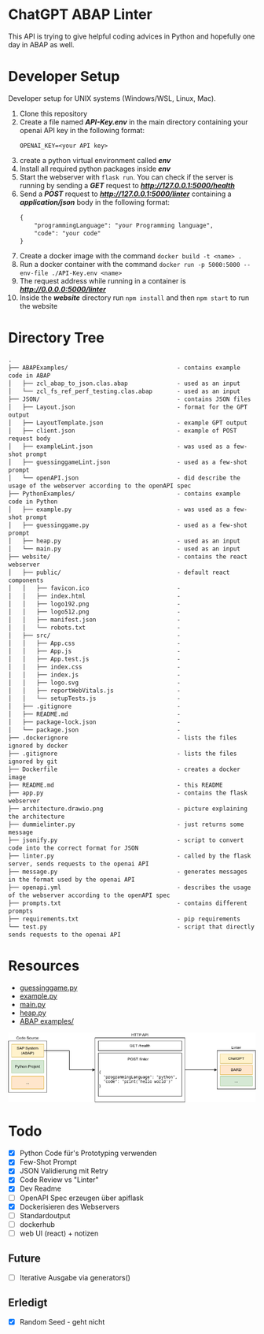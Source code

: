 # ChatGPT ABAP Linter

This API is trying to give helpful coding advices in Python and hopefully one day in ABAP as well.

# Developer Setup

Developer setup for UNIX systems (Windows/WSL, Linux, Mac).

1. Clone this repository
2. Create a file named ***API-Key.env*** in the main directory containing your openai API key in the following format:
    ```
    OPENAI_KEY=<your API key>
    ```
3. create a python virtual environment called ***env***
4. Install all required python packages inside ***env***
5. Start the webserver with `flask run`. You can check if the server is running by sending a ***GET*** request to ***http://127.0.0.1:5000/health***
6. Send a ***POST*** request to ***http://127.0.0.1:5000/linter*** containing a ***application/json*** body in the following format:
    ```
    {
        "programmingLanguage": "your Programming language",
        "code": "your code"
    }
    ```
7. Create a docker image with the command `docker build -t <name> .`
8. Run a docker container with the command `docker run -p 5000:5000 --env-file ./API-Key.env <name>`
9. The request address while running in a container is ***http://0.0.0.0:5000/linter***
10. Inside the ***website*** directory run `npm install` and then `npm start` to run the website

# Directory Tree
```
.
├── ABAPExamples/                               - contains example code in ABAP
│   ├── zcl_abap_to_json.clas.abap              - used as an input
│   └── zcl_fs_ref_perf_testing.clas.abap       - used as an input
├── JSON/                                       - contains JSON files
│   ├── Layout.json                             - format for the GPT output
│   ├── LayoutTemplate.json                     - example GPT output
│   ├── client.json                             - example of POST request body
│   ├── exampleLint.json                        - was used as a few-shot prompt
│   ├── guessinggameLint.json                   - used as a few-shot prompt
│   └── openAPI.json                            - did describe the usage of the webserver according to the openAPI spec
├── PythonExamples/                             - contains example code in Python
│   ├── example.py                              - was used as a few-shot prompt
│   ├── guessinggame.py                         - used as a few-shot prompt
│   ├── heap.py                                 - used as an input
│   └── main.py                                 - used as an input
├── website/                                    - contains the react webserver
│   ├── public/                                 - default react components
│   │   ├── favicon.ico                         - 
│   │   ├── index.html                          - 
│   │   ├── logo192.png                         - 
│   │   ├── logo512.png                         - 
│   │   ├── manifest.json                       - 
│   │   └── robots.txt                          - 
│   ├── src/                                    - 
│   │   ├── App.css                             - 
│   │   ├── App.js                              - 
│   │   ├── App.test.js                         - 
│   │   ├── index.css                           - 
│   │   ├── index.js                            - 
│   │   ├── logo.svg                            - 
│   │   ├── reportWebVitals.js                  - 
│   │   └── setupTests.js                       - 
│   ├── .gitignore                              - 
│   ├── README.md                               - 
│   ├── package-lock.json                       -
│   └── package.json                            - 
├── .dockerignore                               - lists the files ignored by docker
├── .gitignore                                  - lists the files ignored by git
├── Dockerfile                                  - creates a docker image
├── README.md                                   - this README
├── app.py                                      - contains the flask webserver
├── architecture.drawio.png                     - picture explaining the architecture 
├── dummielinter.py                             - just returns some message
├── jsonify.py                                  - script to convert code into the correct format for JSON
├── linter.py                                   - called by the flask server, sends requests to the openai API
├── message.py                                  - generates messages in the format used by the openai API
├── openapi.yml     	                        - describes the usage of the webserver according to the openAPI spec
├── prompts.txt                                 - contains different prompts
├── requirements.txt                            - pip requirements
└── test.py                                     - script that directly sends requests to the openai API
```

# Resources

- [guessinggame.py](https://codereview.stackexchange.com/questions/286118/guessing-game-in-python-which-uses-a-while-loop-with-3-guesses,)
- [example.py](https://www.codingem.com/python-linter/)
- [main.py](https://pythongeeks.org/python-calculator/)
- [heap.py](https://www.geeksforgeeks.org/python-program-for-heap-sort/)
- [ABAP examples/](https://github.com/SAP-samples/abap-oo-basics)

![](architecture.drawio.png)

# Todo

- [x] Python Code für's Prototyping verwenden
- [x] Few-Shot Prompt
- [x] JSON Validierung mit Retry
- [x] Code Review vs "Linter"
- [x] Dev Readme
- [ ] OpenAPI Spec erzeugen über apiflask
- [x] Dockerisieren des Webservers
- [ ] Standardoutput
- [ ] dockerhub
- [ ] web UI (react) + notizen

## Future

- [ ] Iterative Ausgabe via generators()

## Erledigt

- [x] Random Seed - geht nicht
